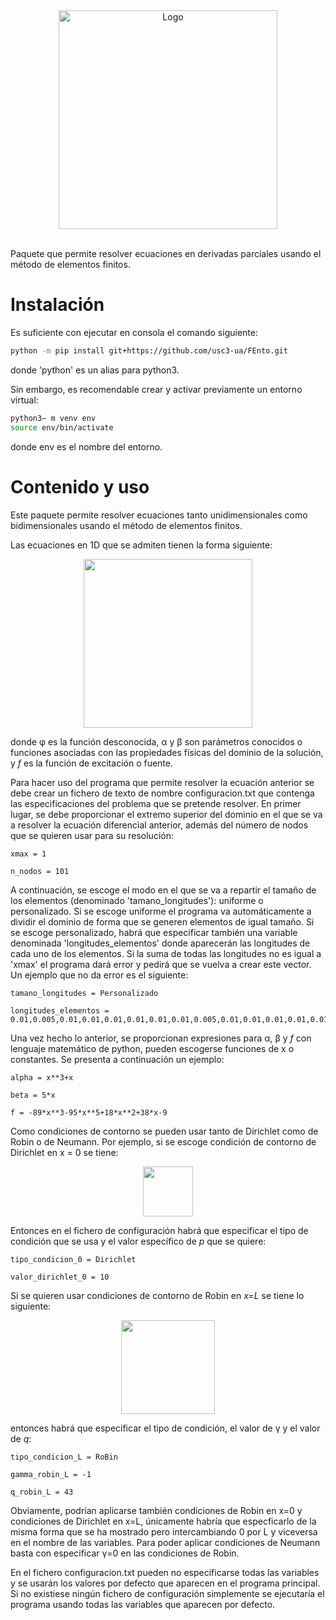 <div align="center">
  <img src="imágenes/Fento2.png" alt="Logo" width="350" />
</div>

<br>

Paquete que permite resolver ecuaciones en derivadas parciales usando el método de elementos finitos.

# Instalación

Es suficiente con ejecutar en consola el comando siguiente:

```bash
python -m pip install git+https://github.com/usc3-ua/FEnto.git
```
donde 'python' es un alias para python3.

Sin embargo, es recomendable crear y activar previamente un entorno virtual:

```bash
python3− m venv env
source env/bin/activate
```

donde env es el nombre del entorno.

# Contenido y uso

Este paquete permite resolver ecuaciones tanto unidimensionales como bidimensionales usando el método de elementos finitos. 



Las ecuaciones en 1D que se admiten tienen la forma siguiente:

<div align="center">
  <img src="imágenes/ecuacion1d.jpeg" width="270" />
</div>

donde φ es la función desconocida, α y β son parámetros conocidos o funciones asociadas con las propiedades físicas del dominio de la solución, y *f* es la función de excitación o fuente. 

Para hacer uso del programa que permite resolver la ecuación anterior se debe crear un fichero de texto de nombre configuracion.txt que contenga las especificaciones del problema que se pretende resolver. En primer lugar, se debe proporcionar el extremo superior del dominio en el que se va a resolver la ecuación diferencial anterior, además del número de nodos que se quieren usar para su resolución:

```
xmax = 1

n_nodos = 101
```

A continuación, se escoge el modo en el que se va a repartir el tamaño de los elementos (denominado 'tamano_longitudes'): uniforme o personalizado. Si se escoge uniforme el programa va automáticamente a dividir el dominio de forma que se generen elementos de igual tamaño. Si se escoge personalizado, habrá que especificar también una variable denominada 'longitudes_elementos' donde aparecerán las longitudes de cada uno de los elementos. Si la suma de todas las longitudes no es igual a 'xmax' el programa dará error y pedirá que se vuelva a crear este vector. Un ejemplo que no da error es el siguiente:

```
tamano_longitudes = Personalizado

longitudes_elementos = 0.01,0.005,0.01,0.01,0.01,0.01,0.01,0.01,0.005,0.01,0.01,0.01,0.01,0.01,0.01,0.005,0.01,0.01,0.01,0.01,0.005,0.007,0.01,0.01,0.01,0.01,0.01,0.01,0.01,0.01,0.01,0.01,0.01,0.01,0.01,0.01,0.01,0.01,0.01,0.01,0.01,0.01,0.01,0.005,0.01,0.01,0.01,0.01,0.008,0.01,0.002,0.01,0.01,0.003,0.01,0.01,0.01,0.01,0.003,0.01,0.01,0.01,0.01,0.01,0.01,0.01,0.01,0.01,0.01,0.01,0.01,0.01,0.01,0.01,0.007,0.01,0.01,0.01,0.01,0.01,0.01,0.01,0.005,0.01,0.01,0.01,0.01,0.01,0.01,0.01,0.01,0.01,0.01,0.01,0.01,0.01,0.01,0.01,0.01,0.070
```

Una vez hecho lo anterior, se proporcionan expresiones para α, β y *f* con lenguaje matemático de python, pueden escogerse funciones de x o constantes. Se presenta a continuación un ejemplo:

```
alpha = x**3+x

beta = 5*x

f = -89*x**3-95*x**5+18*x**2+38*x-9
```


Como condiciones de contorno se pueden usar tanto de Dirichlet como de Robin o de Neumann. Por ejemplo, si se escoge condición de contorno de Dirichlet en x = 0 se tiene:

<div align="center">
  <img src="imágenes/dirichlet1d.jpeg" width="80" />
</div>

Entonces en el fichero de configuración habrá que especificar el tipo de condición que se usa y el valor específico de *p* que se quiere:

```
tipo_condicion_0 = Dirichlet

valor_dirichlet_0 = 10
```

Si se quieren usar condiciones de contorno de Robin en *x=L* se tiene lo siguiente:

<div align="center">
  <img src="imágenes/robin1d.jpeg" width="150" />
</div>

entonces habrá que especificar el tipo de condición, el valor de γ y el valor de *q*:

```
tipo_condicion_L = RoBin

gamma_robin_L = -1

q_robin_L = 43
```

Obviamente, podrían aplicarse también condiciones de Robin en x=0 y condiciones de Dirichlet en x=L, únicamente habría que especficarlo de la misma forma que se ha mostrado pero intercambiando 0 por L y viceversa en el nombre de las variables. Para poder aplicar condiciones de Neumann basta con especificar γ=0 en las condiciones de Robin.

En el fichero configuracion.txt pueden no especificarse todas las variables y se usarán los valores por defecto que aparecen en el programa principal. Si no existiese ningún fichero de configuración simplemente se ejecutaría el programa usando todas las variables que aparecen por defecto.







